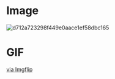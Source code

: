 # Image 

![d712a723298f449e0aace1ef58dbc165](https://user-images.githubusercontent.com/85600468/121293303-0aeb1800-c909-11eb-9122-ecbc22f18547.jpg)
 
# GIF

<a href="https://imgflip.com/gif/5cm1ye">via Imgflip</a>
